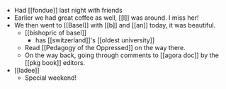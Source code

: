 - Had [[fondue]] last night with friends
- Earlier we had great coffee as well, [[l]] was around. I miss her!
- We then went to [[Basel]] with [[b]] and [[an]] today, it was beautiful.
  - [[bishopric of basel]]
    - has [[switzerland]]'s [[oldest university]]
  - Read [[Pedagogy of the Oppressed]] on the way there.
  - On the way back, going through comments to [[agora doc]] by the [[pkg book]] editors.
- [[ladee]]
  - Special weekend!
